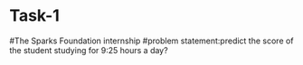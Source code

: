 # Task-1
#The Sparks Foundation internship
#problem statement:predict the score of the student studying for 9:25 hours a day?

